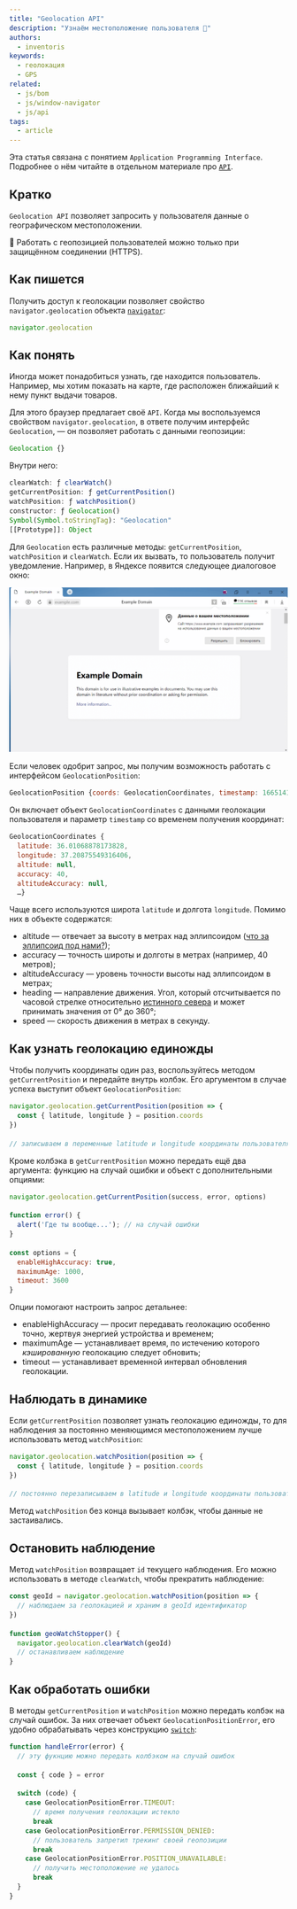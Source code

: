 ```yaml
---
title: "Geolocation API"
description: "Узнаём местоположение пользователя 🧭"
authors:
  - inventoris
keywords:
  - геолокация
  - GPS
related:
  - js/bom
  - js/window-navigator
  - js/api
tags:
  - article
---
```


<aside>

Эта статья связана с понятием `Application Programming Interface`. Подробнее о нём читайте в отдельном материале про [`API`](/js/api/).

</aside>

## Кратко

`Geolocation API` позволяет запросить у пользователя данные о географическом местоположении.

<aside>

🔔 Работать с геопозицией пользователей можно только при защищённом соединении (HTTPS).

</aside>

## Как пишется

Получить доступ к геолокации позволяет свойство `navigator.geolocation` объекта [`navigator`](/js/bom/):

```js
navigator.geolocation
```

## Как понять

Иногда может понадобиться узнать, где находится пользователь. Например, мы хотим показать на карте, где расположен ближайший к нему пункт выдачи товаров.

Для этого браузер предлагает своё `API`. Когда мы воспользуемся свойством `navigator.geolocation`, в ответе получим интерфейс `Geolocation`, — он позволяет работать с данными геопозиции:

```js
Geolocation {}
```

Внутри него:

```js
clearWatch: ƒ clearWatch()
getCurrentPosition: ƒ getCurrentPosition()
watchPosition: ƒ watchPosition()
constructor: ƒ Geolocation()
Symbol(Symbol.toStringTag): "Geolocation"
[[Prototype]]: Object
```

Для `Geolocation` есть различные методы: `getCurrentPosition`, `watchPosition` и `clearWatch`. Если их вызвать, то пользователь получит уведомление. Например, в Яндексе появится следующее диалоговое окно:

![Диалоговое окно с запросом местоположения в браузере Яндекс](images/yandex-example-dw-c.png)

Если человек одобрит запрос, мы получим возможность работать с интерфейсом `GeolocationPosition`:

```js
GeolocationPosition {coords: GeolocationCoordinates, timestamp: 1665141114856}
```

Он включает объект `GeolocationCoordinates` с данными геолокации пользователя и параметр `timestamp` со временем получения координат:

```js
GeolocationCoordinates {
  latitude: 36.01068878173828,
  longitude: 37.20875549316406,
  altitude: null,
  accuracy: 40,
  altitudeAccuracy: null,
  …}
```

Чаще всего используются широта `latitude` и долгота `longitude`. Помимо них в объекте содержатся:

- altitude — отвечает за высоту в метрах над эллипсоидом ([что за эллипсоид под нами?](https://support.virtual-surveyor.com/en/support/solutions/articles/1000261351-what-is-wgs84-));
- accuracy — точность широты и долготы в метрах (например, 40 метров);
- altitudeAccuracy — уровень точности высоты над эллипсоидом в метрах;
- heading — направление движения. Угол, который отсчитывается по часовой стрелке относительно [истинного севера](https://en.wikipedia.org/wiki/True_north#:~:text=True%20north%20(also%20called%20geodetic,lines%20of%20a%20map%20projection)) и может принимать значения от 0° до 360°;
- speed — скорость движения в метрах в секунду.

## Как узнать геолокацию единожды

Чтобы получить координаты один раз, воспользуйтесь методом `getCurrentPosition` и передайте внутрь колбэк. Его аргументом в случае успеха выступит объект `GeolocationPosition`:

```js
navigator.geolocation.getCurrentPosition(position => {
  const { latitude, longitude } = position.coords
})

// записываем в переменные latitude и longitude координаты пользователя
```
Кроме колбэка в `getCurrentPosition` можно передать ещё два аргумента: функцию на случай ошибки и объект с дополнительными опциями:

```js
navigator.geolocation.getCurrentPosition(success, error, options)

function error() {
  alert('Где ты вообще...'); // на случай ошибки
}

const options = {
  enableHighAccuracy: true,
  maximumAge: 1000,
  timeout: 3600
}

```

Опции помогают настроить запрос детальнее:

- enableHighAccuracy — просит передавать геолокацию особенно точно, жертвуя энергией устройства и временем;
- maximumAge — устанавливает время, по истечению которого _кэшированную_ геолокацию следует обновить;
- timeout — устанавливает временной интервал обновления геолокации.

## Наблюдать в динамике

Если `getCurrentPosition` позволяет узнать геолокацию единожды, то для наблюдения за постоянно меняющимся местоположением лучше использовать метод `watchPosition`:

```js
navigator.geolocation.watchPosition(position => {
  const { latitude, longitude } = position.coords
})

// постоянно перезаписываем в latitude и longitude координаты пользователя
```

Метод `watchPosition` без конца вызывает колбэк, чтобы данные не застаивались.

## Остановить наблюдение

Метод `watchPosition` возвращает `id` текущего наблюдения. Его можно использовать в методе `clearWatch`, чтобы прекратить наблюдение:

```js
const geoId = navigator.geolocation.watchPosition(position => {
  // наблюдаем за геолокацией и храним в geoId идентификатор
})

function geoWatchStopper() {
  navigator.geolocation.clearWatch(geoId)
  // останавливаем наблюдение
}
```

## Как обработать ошибки

В методы `getCurrentPosition` и `watchPosition` можно передать колбэк на случай ошибок. За них отвечает объект `GeolocationPositionError`, его удобно обрабатывать через конструкцию [`switch`](/js/switch/):

```js
function handleError(error) {
  // эту фукнцию можно передать колбэком на случай ошибок

  const { code } = error

  switch (code) {
    case GeolocationPositionError.TIMEOUT:
      // время получения геолокации истекло
      break
    case GeolocationPositionError.PERMISSION_DENIED:
      // пользователь запретил трекинг своей геопозиции
      break
    case GeolocationPositionError.POSITION_UNAVAILABLE:
      // получить местоположение не удалось
      break
  }
}
```
